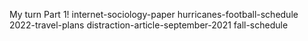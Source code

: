 My turn Part 1!
internet-sociology-paper
hurricanes-football-schedule
2022-travel-plans
distraction-article-september-2021
fall-schedule
